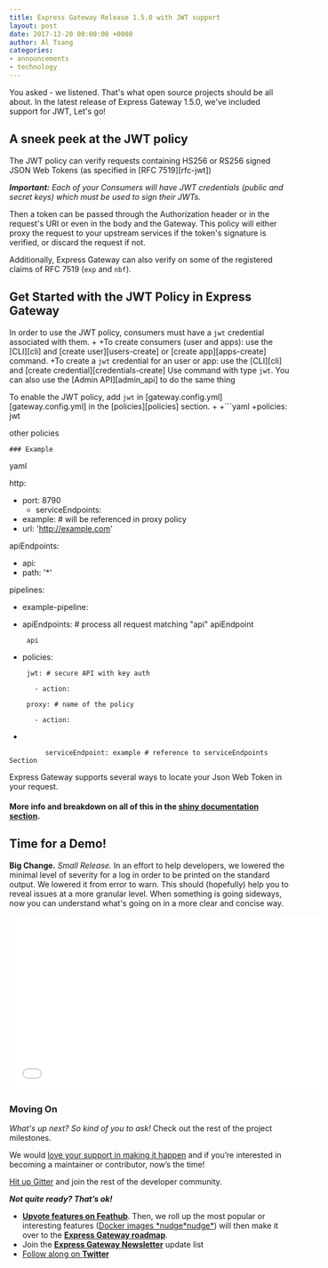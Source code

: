 ```yaml
---
title: Express Gateway Release 1.5.0 with JWT support
layout: post
date: 2017-12-20 00:00:00 +0000
author: Al Tsang
categories:
- announcements
- technology
---
```

You asked - we listened. That's what open source projects should be all about. In the latest release of Express Gateway 1.5.0, we've included support for JWT,  Let's go! <!--excerpt-->

## A sneek peek at the JWT policy

The JWT policy can verify requests containing HS256 or RS256 signed JSON Web Tokens (as specified in \[RFC 7519\]\[rfc-jwt\])

**_Important:_** _Each of your Consumers will have JWT credentials (public and secret keys) which must be used to sign their JWTs._

Then a token can be passed through the Authorization header or in the request's URI or even in the body and the Gateway. This policy will either proxy the request to your upstream services if the token's signature is verified, or discard the request if not.

Additionally, Express Gateway can also verify on some of the registered claims of RFC 7519 (`exp` and `nbf`).

## Get Started with the JWT Policy in Express Gateway

In order to use the JWT policy, consumers must have a `jwt` credential associated with them.
\+
\+To create consumers (user and apps): use the \[CLI\]\[cli\] and \[create user\]\[users-create\] or \[create app\]\[apps-create\] command.
\+To create a `jwt` credential for an user or app: use the \[CLI\]\[cli\] and \[create credential\]\[credentials-create\]
Use command with type `jwt`. You can also use the \[Admin API\]\[admin_api\] to do the same thing

To enable the JWT policy, add `jwt` in \[gateway.config.yml\]\[gateway.config.yml\] in the \[policies\]\[policies\] section. + +\`\`\`yaml +policies: jwt

other policies

`### Example `

yaml  

http:

* port: 8790 
  * serviceEndpoints:
* example: # will be referenced in proxy policy
* url: 'http://example.com'

apiEndpoints:

* api:
* path: '\*'

pipelines:

* example-pipeline:
* apiEndpoints:   # process all request matching "api" apiEndpoint

       api
* policies:

       jwt: # secure API with key auth

         - action:

       proxy: # name of the policy

         - action:
* 

             serviceEndpoint: example # reference to serviceEndpoints Section

Express Gateway supports several ways to locate your Json Web Token in your request.

#### More info and breakdown on all of this in the [**shiny documentation section**](https://www.express-gateway.io/docs/)**.**

## Time for a Demo!

**Big Change.** _Small Release._ In an effort to help developers, we lowered the minimal level of severity for a log in order to be printed on the standard output. We lowered it from error to warn. This should (hopefully) help you to reveal issues at a more granular level. When something is going sideways, now you can understand what's going on in a more clear and concise way.

<iframe width="560" height="315" src="[https://www.youtube.com/embed/y-U4Llg3kmM](https://www.youtube.com/embed/y-U4Llg3kmM "https://www.youtube.com/embed/y-U4Llg3kmM")" frameborder="0" gesture="media" allow="encrypted-media" allowfullscreen></iframe>

### Moving On

_What's up next? So kind of you to ask!_ Check out the rest of the project milestones.

We would [love your support in making it happen](https://github.com/ExpressGateway/express-gateway) and if you’re interested in becoming a maintainer or contributor, now’s the time!

[Hit up Gitter](https://gitter.im/ExpressGateway/express-gateway) and join the rest of the developer community.

**_Not quite ready? That’s ok!_**

* [**Upvote features on Feathub**](https://feathub.com/ExpressGateway/express-gateway). Then, we roll up the most popular or interesting features ([Docker images \*nudge\*nudge\*](https://www.lunchbadger.com/official-docker-images-for-express-gateway/)) will then make it over to the [**Express Gateway roadmap**](https://github.com/ExpressGateway/express-gateway/milestones).
* Join the [**Express Gateway Newsletter**](https://eepurl.com/cVOqd5 ) update list
* [Follow along on **Twitter**](https://twitter.com/express_gateway)